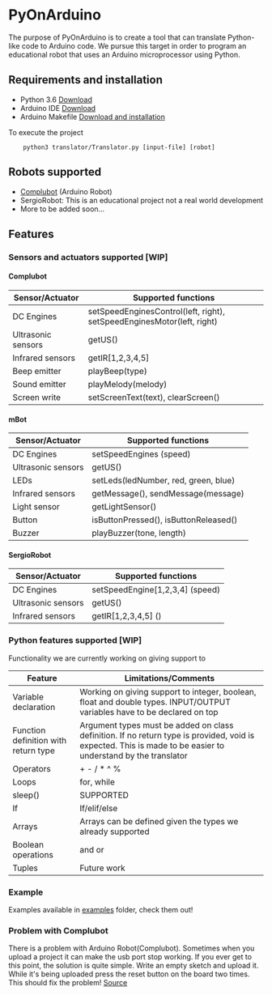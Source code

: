 # PyOnArduino
The purpose of PyOnArduino is to create a tool that can translate Python-like code to Arduino code. We 
pursue this target in order to program an educational robot that uses an Arduino microprocessor using 
Python.

## Requirements and installation
+ Python 3.6 [Download](https://www.python.org/downloads/)
+ Arduino IDE [Download](https://www.arduino.cc/en/Main/Software)
+ Arduino Makefile [Download and installation](https://github.com/sudar/Arduino-Makefile)

To execute the project 
```
    python3 translator/Translator.py [input-file] [robot]
```
## Robots supported
* [Complubot](https://www.arduino.cc/en/Guide/Robot) (Arduino Robot) 
* SergioRobot: This is an educational project not a real world development
* More to be added soon...
## Features
### Sensors and actuators supported [WIP]

#### Complubot
Sensor/Actuator | Supported functions
----------------|---------------------
DC Engines      | setSpeedEnginesControl(left, right), setSpeedEnginesMotor(left, right)
Ultrasonic sensors | getUS()
Infrared sensors | getIR[1,2,3,4,5]
Beep emitter | playBeep(type)
Sound emitter | playMelody(melody)
Screen write | setScreenText(text), clearScreen()

#### mBot
Sensor/Actuator | Supported functions
----------------|---------------------
DC Engines      | setSpeedEngines (speed)
Ultrasonic sensors | getUS()
LEDs | setLeds(ledNumber, red, green, blue)
Infrared sensors | getMessage(), sendMessage(message)
Light sensor | getLightSensor()
Button | isButtonPressed(), isButtonReleased()
Buzzer | playBuzzer(tone, length)

#### SergioRobot
Sensor/Actuator | Supported functions
----------------|---------------------
DC Engines      | setSpeedEngine[1,2,3,4] (speed)
Ultrasonic sensors | getUS()
Infrared sensors | getIR[1,2,3,4,5] ()

### Python features supported [WIP]
Functionality we are currently working on giving support to

Feature | Limitations/Comments
----------------|---------------------
Variable declaration      | Working on giving support to integer, boolean, float and double types. INPUT/OUTPUT variables have to be declared on top
Function definition with return type | Argument types must be added on class definition. If no return type is provided, void is expected. This is made to be easier to understand by the translator
Operators | + - / * ^ %
Loops | for, while
sleep() | SUPPORTED
If | If/elif/else
Arrays | Arrays can be defined given the types we already supported
Boolean operations | and or
Tuples | Future work

### Example

Examples available in [examples](https://github.com/JdeRobot/PyOnArduino/tree/master/examples) folder, check them out!

### Problem with Complubot

There is a problem with Arduino Robot(Complubot). Sometimes when you upload a project it can make 
the usb port stop working. If you ever get to this point, the solution is quite simple. Write an 
empty sketch and upload it. While it's being uploaded press the reset button on the board two times.
This should fix the problem! [Source](http://forum.arduino.cc/index.php?topic=269822.0)